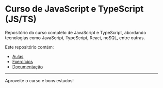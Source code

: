 # Curso de JavaScript e TypeScript (JS/TS)

Repositório do curso completo de JavaScript e TypeScript, abordando tecnologias como JavaScript, TypeScript, React, noSQL, entre outras.

Este repositório contém:
- [Aulas](./pasta-de-aulas)
- [Exercícios](./pasta-de-exercicios)
- [Documentação](./pasta-de-documentacao/arquivo.docx)

---

Aproveite o curso e bons estudos!
